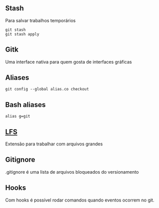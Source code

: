Stash
-----

Para salvar trabalhos temporários

```
git stash
git stash apply

```

Gitk
----

Uma interface nativa para quem gosta de interfaces gráficas

Aliases
-------

```
git config --global alias.co checkout

```

Bash aliases
------------

```
alias g=git

```

[LFS](https://git-lfs.github.com/)
----------------------------------

Extensão para trabalhar com arquivos grandes


Gitignore
---------

.gitignore é uma lista de arquivos bloqueados do versionamento


Hooks
-----

Com hooks é possível rodar comandos quando eventos ocorrem no git.


